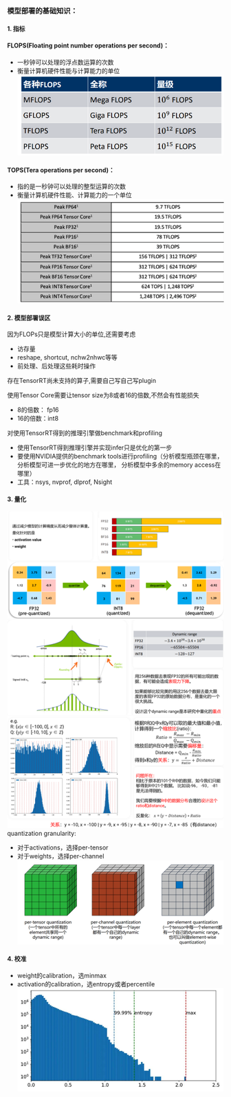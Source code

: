 ### **模型部署的基础知识：**
#### 1. 指标
#### FLOPS(Floating point number operations per second)：
- 一秒钟可以处理的浮点数运算的次数
- 衡量计算机硬件性能与计算能力的单位
![FLOPS](img/image.png)

#### TOPS(Tera operations per second)：
-  指的是一秒钟可以处理的整型运算的次数
-  衡量计算机硬件性能、计算能力的一个单位
![TOPS](img/image2.png)

#### 2. 模型部署误区
因为FLOPs只是模型计算大小的单位,还需要考虑
- 访存量
- reshape, shortcut, nchw2nhwc等等
- 前处理、后处理这些耗时操作

存在TensorRT尚未支持的算子,需要自己写自己写plugin

使用Tensor Core需要让tensor size为8或者16的倍数,不然会有性能损失
- 8的倍数： fp16
- 16的倍数：int8

对使用TensorRT得到的推理引擎做benchmark和profiling
- 使用TensorRT得到推理引擎并实现infer只是优化的第一步
- 要使用NVIDIA提供的benchmark tools进行profiling（分析模型瓶颈在哪里，分析模型可进一步优化的地方在哪里， 分析模型中多余的memory access在哪里）
- 工具：nsys, nvprof, dlprof, Nsight

#### 3. 量化
![alt text](img/image3.png)
![alt text](img/image4.png)
![alt text](img/image5.png)
quantization granularity:
- 对于activations，选择per-tensor
- 对于weights，选择per-channel
![alt text](img/image6.png)

#### 4. 校准
- weight的calibration，选minmax
- activation的calibration，选entropy或者percentile
![alt text](img/image7.png)